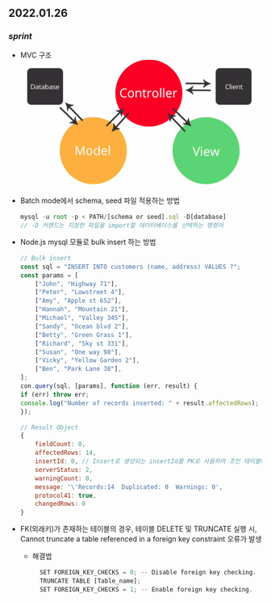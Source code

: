 ## 2022.01.26
### *sprint*

* MVC 구조
  ![MVC 구조](TIL/Image/MVC.png)

* Batch mode에서 schema, seed 파일 적용하는 방법
    ```jsx
    mysql -u root -p < PATH/[schema or seed].sql -D[database]
    // -D 커맨드는 지정한 파일을 import할 데이터베이스를 선택하는 명령어
    ```

* Node.js mysql 모듈로 bulk insert 하는 방법
    ```jsx
    // Bulk insert 
    const sql = "INSERT INTO customers (name, address) VALUES ?";
    const params = [
        ["John", "Highway 71"],
        ["Peter", "Lowstreet 4"],
        ["Amy", "Apple st 652"],
        ["Hannah", "Mountain 21"],
        ["Michael", "Valley 345"],
        ["Sandy", "Ocean blvd 2"],
        ["Betty", "Green Grass 1"],
        ["Richard", "Sky st 331"],
        ["Susan", "One way 98"],
        ["Vicky", "Yellow Garden 2"],
        ["Ben", "Park Lane 38"],
    ];
    con.query(sql, [params], function (err, result) {
    if (err) throw err;
    console.log("Number of records inserted: " + result.affectedRows);
    });
    ```
    ```jsx
    // Result Object
    {
        fieldCount: 0,
        affectedRows: 14,
        insertId: 0, // Insert로 생성되는 insertId를 PK로 사용하여 조인 테이블에서 FK로 참조할 수 있음
        serverStatus: 2,
        warningCount: 0,
        message: '\'Records:14  Duplicated: 0  Warnings: 0',
        protocol41: true,
        changedRows: 0
    }
    ```

* FK(외래키)가 존재하는 테이블의 경우, 테이블 DELETE 및 TRUNCATE 실행 시, 
 Cannot truncate a table referenced in a foreign key constraint 오류가 발생   
  * 해결법
    ```jsx
      SET FOREIGN_KEY_CHECKS = 0; -- Disable foreign key checking. 
      TRUNCATE TABLE [Table_name]; 
      SET FOREIGN_KEY_CHECKS = 1; -- Enable foreign key checking.
    ```
###